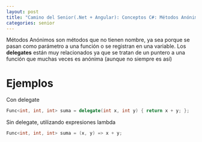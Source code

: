 ```yaml
---
layout: post
title: "Camino del Senior(.Net + Angular): Conceptos C#: Métodos Anónimos"
categories: senior
---
```


Métodos Anónimos son métodos que no tienen<!--more--> nombre, ya sea porque se pasan como parámetro a una función o se registran en una variable.
Los **delegates** están muy relacionados ya que se tratan de un puntero a una función que muchas veces es anónima (aunque no siempre es así)

# Ejemplos
Con delegate
```csharp
Func<int, int, int> suma = delegate(int x, int y) { return x + y; };
```
Sin delegate, utilizando expresiones lambda
```csharp
Func<int, int, int> suma = (x, y) => x + y;
```